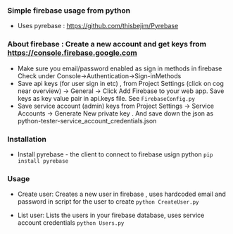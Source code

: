 ### Simple firebase usage from python 
* Uses pyrebase : https://github.com/thisbejim/Pyrebase

### About firebase : Create a new account and get keys from https://console.firebase.google.com
* Make sure you email/password enabled as sign in methods in firebase
	Check under Console->Authentication->Sign-inMethods 
* Save api keys (for user sign in etc) , from Project Settings (click on cog near overview) -> General -> Click Add Firebase to your web app. Save keys as key value pair in api.keys file. See `FirebaseConfig.py`
* Save service account (admin) keys from Project Settings -> Service Accounts -> Generate New private key . And save down the json as  python-tester-service_account_credentials.json 

### Installation

* Install pyrebase - the client to connect to firebase usign python
	`pip install pyrebase`

### Usage
* Create user: Creates a new user in firebase , uses hardcoded email and password in script for the user to create
	`python CreateUser.py`

* List user: Lists the users in your firebase database, uses service account credentials
	`python Users.py`

